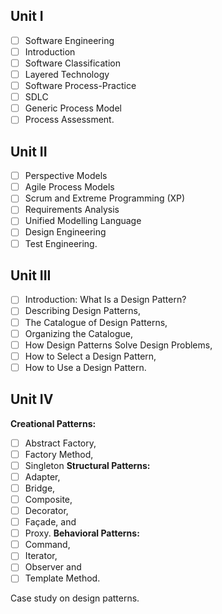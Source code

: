 ## Unit I

- [ ] Software Engineering 
- [ ] Introduction 
- [ ] Software Classification 
- [ ] Layered Technology 
- [ ] Software Process-Practice 
- [ ] SDLC 
- [ ] Generic Process Model
- [ ] Process Assessment.

## Unit II

- [ ] Perspective Models 
- [ ] Agile Process Models 
- [ ] Scrum and Extreme Programming (XP)
- [ ] Requirements Analysis 
- [ ] Unified Modelling Language 
- [ ] Design Engineering 
- [ ] Test Engineering. 

## Unit III

- [ ] Introduction: What Is a Design Pattern? 
- [ ] Describing Design Patterns, 
- [ ] The Catalogue of Design Patterns, 
- [ ] Organizing the Catalogue, 
- [ ] How Design Patterns Solve Design Problems, 
- [ ] How to Select a Design Pattern, 
- [ ] How to Use a Design Pattern.

## Unit IV

**Creational Patterns:** 
- [ ] Abstract Factory, 
- [ ] Factory Method, 
- [ ] Singleton 
**Structural Patterns:** 
- [ ] Adapter, 
- [ ] Bridge, 
- [ ] Composite, 
- [ ] Decorator, 
- [ ] Façade, and 
- [ ] Proxy. 
**Behavioral Patterns:** 
- [ ] Command, 
- [ ] Iterator, 
- [ ] Observer and 
- [ ] Template Method. 

Case study on design patterns.